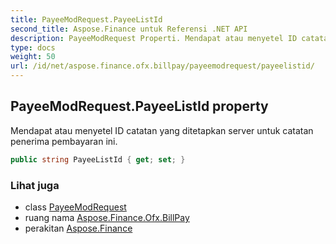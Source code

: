 ```yaml
---
title: PayeeModRequest.PayeeListId
second_title: Aspose.Finance untuk Referensi .NET API
description: PayeeModRequest Properti. Mendapat atau menyetel ID catatan yang ditetapkan server untuk catatan penerima pembayaran ini.
type: docs
weight: 50
url: /id/net/aspose.finance.ofx.billpay/payeemodrequest/payeelistid/
---
```

## PayeeModRequest.PayeeListId property

Mendapat atau menyetel ID catatan yang ditetapkan server untuk catatan penerima pembayaran ini.

```csharp
public string PayeeListId { get; set; }
```

### Lihat juga

* class [PayeeModRequest](../)
* ruang nama [Aspose.Finance.Ofx.BillPay](../../payeemodrequest/)
* perakitan [Aspose.Finance](../../../)


